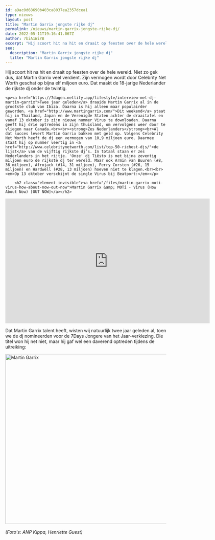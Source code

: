 ```yaml
---
id: a9ac0d68690b403ca8037ea2357dcea1
type: nieuws
layout: post
title: "Martin Garrix jongste rijke dj"
permalink: /nieuws/martin-garrix-jongste-rijke-dj/
date: 2022-05-11T19:16:41.067Z
author: 7biA1WiYB
excerpt: "Hij scoort hit na hit en draait op feesten over de hele wereld. Niet zo gek dus, dat Martin Garrix veel verdient. Zijn vermogen wordt door Celebrity Net Worth geschat op bijna elf miljoen euro. Dat maakt de 18-jarige Nederlander de rijkste dj onder de twintig.  "
seo:
  description: "Martin Garrix jongste rijke dj"
  title: "Martin Garrix jongste rijke dj"
---
```

Hij scoort hit na hit en draait op feesten over de hele wereld. Niet zo gek dus, dat Martin Garrix veel verdient. Zijn vermogen wordt door Celebrity Net Worth geschat op bijna elf miljoen euro. Dat maakt de 18-jarige Nederlander de rijkste dj onder de twintig.  

    <p><a href="https://7dagen.netlify.app/lifestyle/interview-met-dj-martin-garrix">Twee jaar geleden</a> draaide Martin Garrix al in de grootste club van Ibiza. Daarna is hij alleen maar populairder geworden. <a href="http://www.martingarrix.com/">Dit weekend</a> staat hij in Thailand, Japan en de Verenigde Staten achter de draaitafel en vanaf 13 oktober is zijn nieuwe nummer Virus te downloaden. Daarna geeft hij drie optredens in zijn thuisland, om vervolgens weer door te vliegen naar Canada.<br><br><strong>Zes Nederlanders</strong><br>Al dat succes levert Martin Garrix bakken met geld op. Volgens Celebrity Net Worth heeft de dj een vermogen van 10,9 miljoen euro. Daarmee staat hij op nummer veertig in <a href="http://www.celebritynetworth.com/list/top-50-richest-djs/">de lijst</a> van de vijftig rijkste dj’s. In totaal staan er zes Nederlanders in het rijtje. 'Onze' dj Tiësto is met bijna zeventig miljoen euro de rijkste dj ter wereld. Maar ook Armin van Buuren (#8, 36 miljoen), Afrojack (#14, 31 miljoen), Ferry Corsten (#26, 15 miljoen) en Hardwell (#28, 13 miljoen) hoeven niet te klagen.<br><br><em>Op 13 oktober verschijnt de single Virus bij Beatport:</em></p>
<p><div class="media media-element-container media-default"><div id="file-1784" class="file file-video file-video-youtube">

        <h2 class="element-invisible"><a href="/files/martin-garrix-moti-virus-how-about-now-out-now">Martin Garrix &amp; MOTi - Virus (How About Now) [OUT NOW]</a></h2>
    
  
  <div class="content">
    <div class="media-youtube-video media-element file-default media-youtube-1">
  <iframe class="media-youtube-player" width="640" height="390" title="Martin Garrix &amp; MOTi - Virus (How About Now) [OUT NOW]" src="https://www.youtube.com/embed/iXIDtf1wP0g?wmode=opaque&controls=" name="Martin Garrix &amp; MOTi - Virus (How About Now) [OUT NOW]" frameborder="0" allowfullscreen="">Video van Martin Garrix &amp;amp; MOTi - Virus (How About Now) [OUT NOW]</iframe>
</div>
  </div>

  
</div>
</div>
<p>Dat Martin Garrix talent heeft, wisten wij natuurlijk twee jaar geleden al, toen we de dj nomineerden voor de 7Days Jongere van het Jaar-verkiezing. Die titel won hij net niet, maar hij gaf wel een daverend optreden tijdens de uitreiking:<br><div class="media media-element-container media-default"><div id="file-1785" class="file file-image file-image-jpeg">

        
  
  <div class="content">
    <img alt="Martin Garrix" title="Foto: Henriëtte Guest, ANP" height="372" width="560" style="height: 531px; width: 799px;" class="media-element file-default" src="https://7dagen.netlify.app/sites/default/files/garrix.jpg">  </div>

  
</div>
</div><br><em>(Foto's: ANP Kippa, Henriette Guest)</em>
<p> </p>  
